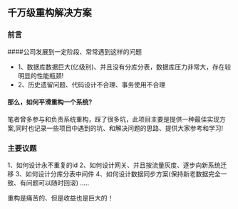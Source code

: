 ## 千万级重构解决方案

### 前言

####公司发展到一定阶段、常常遇到这样的问题

* 1、数据库数据巨大(亿级别)、并且没有分库分表，数据库压力非常大，存在较明显的性能瓶颈!
* 2、历史遗留问题、代码设计不合理、事务使用不合理
#### 那么，如何平滑重构一个系统?
   笔者曾多参与和负责系统重构，踩了很多坑，此项目主要是提供一种最佳实现方案,同时也记录一些项目中遇到的坑、和解决问题的思路、提供大家参考和学习!


### 主要议题

1、如何设计永不重复的id
2、如何设计网关、并且按流量灰度、逐步向新系统迁移
3、如何设计分库分表中间件
4、如何设计数据同步方案(保持新老数据完全一致、有问题可以随时回滚)
.....


 重构是痛苦的、但是收益也是巨大的！
